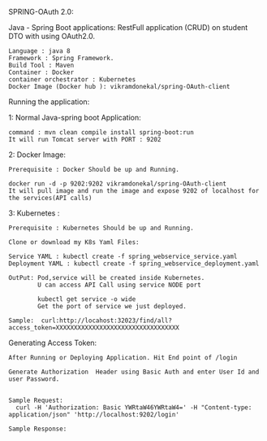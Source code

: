 
SPRING-OAuth 2.0:

Java - Spring Boot applications: RestFull application (CRUD) on student DTO with  using OAuth2.0.


	Language : java 8
	Framework : Spring Framework.
	Build Tool : Maven
	Container : Docker
	container orchestrator : Kubernetes
	Docker Image (Docker hub ): vikramdonekal/spring-OAuth-client


Running the application:

1: Normal Java-spring boot Application: 

	command : mvn clean compile install spring-boot:run
	It will run Tomcat server with PORT : 9202


2: Docker Image:

	Prerequisite : Docker Should be up and Running.
	
	docker run -d -p 9202:9202 vikramdonekal/spring-OAuth-client
	It will pull image and run the image and expose 9202 of localhost for the services(API calls)
	
                                        
3: Kubernetes :

	Prerequisite : Kubernetes Should be up and Running.
	
	Clone or download my K8s Yaml Files:
	
	Service YAML : kubectl create -f spring_webservice_service.yaml
	Deployment YAML : kubectl create -f spring_webservice_deployment.yaml
	
	OutPut: Pod,service will be created inside Kubernetes.
			U can access API Call using service NODE port
			
			kubectl get service -o wide
			Get the port of service we just deployed.
			
	Sample:  curl:http://locahost:32023/find/all?access_token=XXXXXXXXXXXXXXXXXXXXXXXXXXXXXXXXXX
			

Generating Access Token:

	After Running or Deploying Application. Hit End point of /login

	Generate Authorization  Header using Basic Auth and enter User Id and user Password.


	Sample Request:
	  curl -H 'Authorization: Basic YWRtaW46YWRtaW4=' -H "Content-type: application/json" 'http://localhost:9202/login'

	Sample Response:
   
   
   

		
		
		
    
   
   
	
